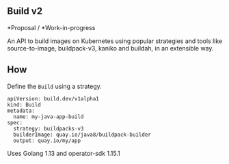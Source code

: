 ## Build v2

*Proposal / *Work-in-progress

An API to build images on Kubernetes using popular strategies and tools like source-to-image, buildpack-v3, kaniko and buildah, in an extensible way.

## How

Define the `Build` using a strategy.

```
apiVersion: build.dev/v1alpha1
kind: Build
metadata:
  name: my-java-app-build
spec:
  strategy: buildpacks-v3
  builderImage: quay.io/java8/buildpack-builder
  output: quay.io/my/app
```

Uses Golang 1.13 and operator-sdk 1.15.1